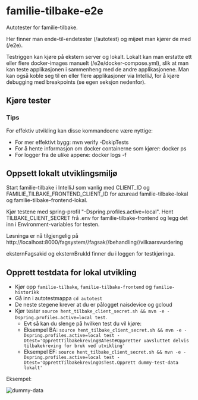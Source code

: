 # familie-tilbake-e2e
Autotester for familie-tilbake.

Her finner man ende-til-endetester (/autotest) og mijøet man kjører de med (/e2e).

Testriggen kan kjøre på ekstern server og lokalt. Lokalt kan man erstatte ett eller flere docker-images manuelt (/e2e/docker-compose.yml), slik at man kan teste applikasjonen i sammenheng med de andre applikasjonene. Man kan også koble seg til en eller flere applikasjoner via IntelliJ, for å kjøre debugging med breakpoints (se egen seksjon nedenfor).

## Kjøre tester
### Tips

For effektiv utvikling kan disse kommandoene være nyttige:

* For mer effektivt bygg: mvn verify -DskipTests
* For å hente informasjon om docker containerne som kjører: docker ps
* For logger fra de ulike appene: docker logs <docker-id> -f

## Oppsett lokalt utviklingsmiljø

Start familie-tilbake i IntelliJ som vanlig med CLIENT_ID og FAMILIE_TILBAKE_FRONTEND_CLIENT_ID for azuread familie-tilbake-lokal og familie-tilbake-frontend-lokal.

Kjør testene med spring-profil "-Dspring.profiles.active=local". Hent TILBAKE_CLIENT_SECRET frå .env for familie-tilbake-frontend og legg det inn i Environment-variables for testen.

Løsninga er nå tilgjengelig på http://localhost:8000/fagsystem/<system>/fagsak/<eksternFagsakId>/behandling/<eksternBrukId>/vilkaarsvurdering

eksternFagsakid og eksternBrukId finner du i loggen for testkjøringa.

## Opprett testdata for lokal utvikling
- Kjør opp `familie-tilbake`, `familie-tilbake-frontend` og `familie-historikk`
- Gå inn i autotestmappa `cd autotest`
- De neste stegene krever at du er pålogget naisdevice og gcloud
- Kjør tester `source hent_tilbake_client_secret.sh && mvn -e -Dspring.profiles.active=local test`. 
  - Evt så kan du slenge på hvilken test du vil kjøre:
  - Eksempel BA: `source hent_tilbake_client_secret.sh && mvn -e -Dspring.profiles.active=local test -Dtest='OpprettTilbakekrevingBATest#Oppretter uavsluttet delvis tilbakekreving for bruk ved utvikling'`
  - Eksempel EF: `source hent_tilbake_client_secret.sh && mvn -e -Dspring.profiles.active=local test -Dtest='OpprettTilbakekrevingOsTest.Opprett dummy-test-data lokalt'`


Eksempel: 

![dummy-data](https://user-images.githubusercontent.com/402915/204290705-75996d85-6967-427f-80f7-e3d6532527c7.png)